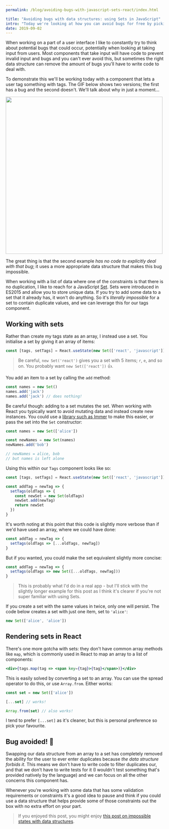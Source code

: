 ```yaml
---
permalink: /blog/avoiding-bugs-with-javascript-sets-react/index.html

title: "Avoiding bugs with data structures: using Sets in JavaScript"
intro: "Today we're looking at how you can avoid bugs for free by picking the right data structures for what you're working with."
date: 2019-09-02
---
```


When working on a part of a user interface I like to constantly try to think
about potential bugs that could occur, potentially when looking at taking input
from users. Most components that take input will have code to prevent invalid
input and bugs and you can't ever avoid this, but sometimes the right data
structure can remove the amount of bugs you'll have to write code to deal with.

To demonstrate this we'll be working today with a component that lets a user tag
something with tags. The GIF below shows two versions; the first has a bug and
the second doesn't. We'll talk about why in just a moment...

<img src="/code-for-posts/sets/example.gif" width="500" />

The great thing is that the second example _has no code to explicitly deal with
that bug_; it uses a more appropriate data structure that makes this bug
impossible.

When working with a list of data where one of the constraints is that there is
no duplication, I like to reach for a JavaScript
[Set](https://developer.mozilla.org/en-US/docs/Web/JavaScript/Reference/Global_Objects/Set).
Sets were introduced in ES2015 and allow you to store unique data. If you try to
add some data to a set that it already has, it won't do anything. So it's
_literally impossible_ for a set to contain duplicate values, and we can
leverage this for our tags component.

## Working with sets

Rather than create my tags state as an array, I instead use a set. You
initialise a set by giving it an array of items:

```js
const [tags, setTags] = React.useState(new Set(['react', 'javascript']))
```

> Be careful, `new Set('react')` gives you a set with 5 items; `r`, `e`, and so
> on. You probably want `new Set(['react'])` 👍.

You add an item to a set by calling the `add` method:

```js
const names = new Set()
names.add('jack')
names.add('jack') // does nothing!
```

Be careful though: adding to a set mutates the set. When working with React you
typically want to avoid mutating data and instead create new instances. You
could use a [library such as Immer](https://github.com/immerjs/immer) to make
this easier, or pass the set into the `Set` constructor:

```js
const names = new Set(['alice'])

const newNames = new Set(names)
newNames.add('bob')

// newNames = alice, bob
// but names is left alone
```

Using this within our `Tags` component looks like so:

```js
const [tags, setTags] = React.useState(new Set(['react', 'javascript']))

const addTag = newTag => {
  setTags(oldTags => {
    const newSet = new Set(oldTags)
    newSet.add(newTag)
    return newSet
  })
}
```

It's worth noting at this point that this code is slightly more verbose than if
we'd have used an array, where we could have done:

```js
const addTag = newTag => {
  setTags(oldTags => [...oldTags, newTag])
}
```

But if you wanted, you could make the set equivalent slightly more concise:

```js
const addTag = newTag => {
  setTags(oldTags => new Set([...oldTags, newTag]))
}
```

> This is probably what I'd do in a real app - but I'll stick with the slightly
> longer example for this post as I think it's clearer if you're not super
> familiar with using Sets.

If you create a set with the same values in twice, only one will persist. The
code below creates a set with just one item, set to `'alice'`:

```js
new Set(['alice', 'alice'])
```

## Rendering sets in React

There's one more gotcha with sets: they don't have common array methods like
`map`, which is commonly used in React to map an array to a list of components:

```jsx
<div>{tags.map(tag => <span key={tag}>{tag}</span>)}</div>
```

This is easily solved by converting a set to an array. You can use the spread
operator to do this, or use `Array.from`. Either works:

```js
const set = new Set(['alice'])

[...set] // works!

Array.from(set) // also works!
```

I tend to prefer `[...set]` as it's cleaner, but this is personal preference so
pick your favourite.

## Bug avoided! 🐛

Swapping our data structure from an array to a set has completely removed the
ability for the user to ever enter duplicates because _the data structure
forbids it_. This means we don't have to write code to filter duplicates our,
and that we don't have to write tests for it (I wouldn't test something that's
provided natively by the language) and we can focus on all the other concerns
this component has.

Whenever you're working with some data that has some validation requirements or
constraints it's a good idea to pause and think if you could use a data
structure that helps provide some of those constraints out the box with no extra
effort on your part.

> If you enjoyed this post, you might enjoy
> [this post on impossible states with data structures](/avoiding-impossible-states-react/).
